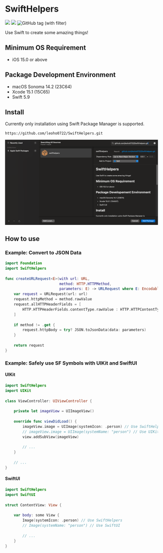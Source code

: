 # SwiftHelpers

[![](https://img.shields.io/endpoint?url=https%3A%2F%2Fswiftpackageindex.com%2Fapi%2Fpackages%2Fleoho0722%2FSwiftHelpers%2Fbadge%3Ftype%3Dswift-versions)](https://swiftpackageindex.com/leoho0722/SwiftHelpers)
[![](https://img.shields.io/endpoint?url=https%3A%2F%2Fswiftpackageindex.com%2Fapi%2Fpackages%2Fleoho0722%2FSwiftHelpers%2Fbadge%3Ftype%3Dplatforms)](https://swiftpackageindex.com/leoho0722/SwiftHelpers)
![GitHub tag (with filter)](https://img.shields.io/github/v/tag/leoho0722/SwiftHelpers?label=Release)

Use Swift to create some amazing things!

## Minimum OS Requirement

* iOS 15.0 or above

## Package Development Environment

* macOS Sonoma 14.2 (23C64)
* Xcode 15.1 (15C65)
* Swift 5.9

## Install

Currently only installation using Swift Package Manager is supported.

```git
https://github.com/leoho0722/SwiftHelpers.git
```

![Install](./Assets/Install.png)

## How to use

### Example: Convert to JSON Data

```swift
import Foundation
import SwiftHelpers

func createURLRequest<E>(with url: URL,
                         method: HTTP.HTTPMethod,
                         parameters: E) -> URLRequest where E: Encodable {
    var request = URLRequest(url: url)
    request.httpMethod = method.rawValue
    request.allHTTPHeaderFields = [
        HTTP.HTTPHeaderFields.contentType.rawValue : HTTP.HTTPContentType.json.rawValue
    ]
    
    if method != .get {
        request.httpBody = try? JSON.toJsonData(data: parameters)
    }
    
    return request
}
```

### Example: Safely use SF Symbols with UIKit and SwiftUI

#### UIKit

```swift
import SwiftHelpers
import UIKit

class ViewController: UIViewController {
    
    private let imageView = UIImageView()

    override func viewDidLoad() {
        imageView.image = UIImage(systemIcon: .person) // Use SwiftHelpers
        // imageView.image = UIImage(systemName: "person") // Use UIKit
        view.addSubView(imageView)
        
        // ...
    }
    
    // ...
}
```

#### SwiftUI

```swift
import SwiftHelpers
import SwiftUI

struct ContentView: View {
    
    var body: some View {
        Image(systemIcon: .person) // Use SwiftHelpers
        // Image(systemName: "person") // Use SwiftUI
        
        // ...
    }
}
```
